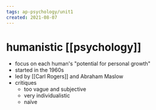 ```yaml
---
tags: ap-psychology/unit1 
created: 2021-08-07
---
```


# humanistic [[psychology]]

- focus on each human's "potential for personal growth"
- started in the 1960s
- led by [[Carl Rogers]] and Abraham Maslow
- critiques
	- too vague and subjective
	- very individualistic
	- naïve 
